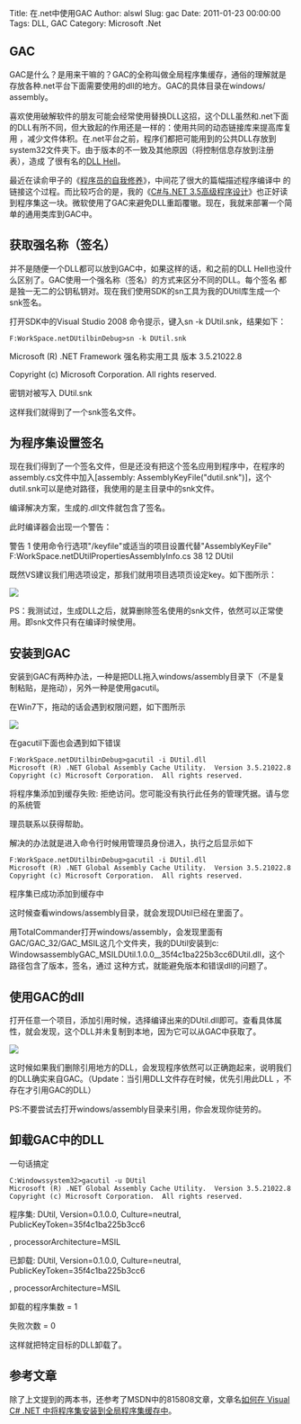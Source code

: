 Title: 在.net中使用GAC
Author: alswl
Slug: gac
Date: 2011-01-23 00:00:00
Tags: DLL, GAC
Category: Microsoft .Net

## GAC

GAC是什么？是用来干嘛的？GAC的全称叫做全局程序集缓存，通俗的理解就是存放各种.net平台下面需要使用的dll的地方。GAC的具体目录在windows/
assembly。

喜欢使用破解软件的朋友可能会经常使用替换DLL这招，这个DLL虽然和.net下面的DLL有所不同，但大致起的作用还是一样的：使用共同的动态链接库来提高库复用
，减少文件体积。在.net平台之前，程序们都把可能用到的公共DLL存放到system32文件夹下。由于版本的不一致及其他原因（将控制信息存放到注册表），造成
了很有名的[DLL Hell](http://zh.wikipedia.org/zh-cn/DLL%E5%9C%B0%E7%8D%84)。

最近在读俞甲子的《[程序员的自我修养](http://book.douban.com/subject/3652388/)》，中间花了很大的篇幅描述程序编译中
的链接这个过程。而比较巧合的是，我的《[C#与.NET 3.5高级程序设计](http://book.douban.com/subject/3563971/
)》也正好读到程序集这一块。微软使用了GAC来避免DLL重蹈覆辙。现在，我就来部署一个简单的通用类库到GAC中。

## 获取强名称（签名）

并不是随便一个DLL都可以放到GAC中，如果这样的话，和之前的DLL Hell也没什么区别了。GAC使用一个强名称（签名）的方式来区分不同的DLL。每个签名
都是独一无二的公钥私钥对。现在我们使用SDK的sn工具为我的DUtil库生成一个snk签名。

打开SDK中的Visual Studio 2008 命令提示，键入sn -k DUtil.snk，结果如下：

    
    F:WorkSpace.netDUtilbinDebug>sn -k DUtil.snk

Microsoft (R) .NET Framework 强名称实用工具 版本 3.5.21022.8

Copyright (c) Microsoft Corporation. All rights reserved.

密钥对被写入 DUtil.snk

这样我们就得到了一个snk签名文件。

## 为程序集设置签名

现在我们得到了一个签名文件，但是还没有把这个签名应用到程序中，在程序的assembly.cs文件中加入[assembly:
AssemblyKeyFile("dutil.snk")]，这个dutil.snk可以是绝对路径，我使用的是主目录中的snk文件。

编译解决方案，生成的.dll文件就包含了签名。

此时编译器会出现一个警告：

警告 1 使用命令行选项"/keyfile"或适当的项目设置代替"AssemblyKeyFile"
F:WorkSpace.netDUtilPropertiesAssemblyInfo.cs 38 12 DUtil

既然VS建议我们用选项设定，那我们就用项目选项页设定key。如下图所示：

![](http://upload-log4d.qiniudn.com/2011/01/snk.jpg)

PS：我测试过，生成DLL之后，就算删除签名使用的snk文件，依然可以正常使用。即snk文件只有在编译时候使用。

## 安装到GAC

安装到GAC有两种办法，一种是把DLL拖入windows/assembly目录下（不是复制粘贴，是拖动），另外一种是使用gacutil。

在Win7下，拖动的话会遇到权限问题，如下图所示

![](http://upload-log4d.qiniudn.com/2011/01/gac_setup_error.jpg)

在gacutil下面也会遇到如下错误

    
    F:WorkSpace.netDUtilbinDebug>gacutil -i DUtil.dll
    Microsoft (R) .NET Global Assembly Cache Utility.  Version 3.5.21022.8
    Copyright (c) Microsoft Corporation.  All rights reserved.

将程序集添加到缓存失败: 拒绝访问。您可能没有执行此任务的管理凭据。请与您的系统管

理员联系以获得帮助。

解决的办法就是进入命令行时候用管理员身份进入，执行之后显示如下

    
    F:WorkSpace.netDUtilbinDebug>gacutil -i DUtil.dll
    Microsoft (R) .NET Global Assembly Cache Utility.  Version 3.5.21022.8
    Copyright (c) Microsoft Corporation.  All rights reserved.

程序集已成功添加到缓存中

这时候查看windows/assembly目录，就会发现DUtil已经在里面了。

用TotalCommander打开windows/assembly，会发现里面有GAC/GAC_32/GAC_MSIL这几个文件夹，我的DUtil安装到c:
WindowsassemblyGAC_MSILDUtil .1.0.0__35f4c1ba225b3cc6DUtil.dll，这个路径包含了版本，签名，通过
这种方式，就能避免版本和错误dll的问题了。

## 使用GAC的dll

打开任意一个项目，添加引用时候，选择编译出来的DUtil.dll即可。查看具体属性，就会发现，这个DLL并未复制到本地，因为它可以从GAC中获取了。

![](http://upload-log4d.qiniudn.com/2011/01/dll_property.jpg)

这时候如果我们删除引用地方的DLL，会发现程序依然可以正确跑起来，说明我们的DLL确实来自GAC。（Update：当引用DLL文件存在时候，优先引用此DLL
，不存在才引用GAC的DLL）

PS:不要尝试去打开windows/assembly目录来引用，你会发现你徒劳的。

## 卸载GAC中的DLL

一句话搞定

    
    C:Windowssystem32>gacutil -u DUtil
    Microsoft (R) .NET Global Assembly Cache Utility.  Version 3.5.21022.8
    Copyright (c) Microsoft Corporation.  All rights reserved.

程序集: DUtil, Version=0.1.0.0, Culture=neutral, PublicKeyToken=35f4c1ba225b3cc6

, processorArchitecture=MSIL

已卸载: DUtil, Version=0.1.0.0, Culture=neutral, PublicKeyToken=35f4c1ba225b3cc6

, processorArchitecture=MSIL

卸载的程序集数 = 1

失败次数 = 0

这样就把特定目标的DLL卸载了。

## 参考文章

除了上文提到的两本书，还参考了MSDN中的815808文章，文章名[如何在 Visual C# .NET
中将程序集安装到全局程序集缓存中](http://support.microsoft.com/kb/815808/zh-cn)。

